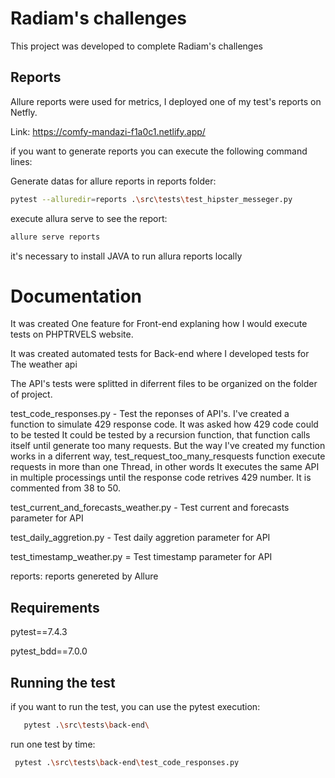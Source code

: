 
# Radiam's challenges

This project was developed to complete Radiam's challenges


## Reports

Allure reports were used for metrics, I deployed one of my test's reports on Netfly.

Link: https://comfy-mandazi-f1a0c1.netlify.app/

if you want to generate reports you can execute the following command lines:

Generate datas for allure reports in reports folder:
```bash
pytest --alluredir=reports .\src\tests\test_hipster_messeger.py
```
execute allura serve to see the report:

```bash
allure serve reports
```

it's necessary to install JAVA to run allura reports locally


# Documentation

It was created One feature for Front-end explaning how I would execute tests on PHPTRVELS website.

It was created automated tests for Back-end where I developed tests for The weather api

The API's tests were splitted in diferrent files to be organized on the folder of project.

test_code_responses.py - Test the reponses of API's. I've created a function to simulate 429 response code.
It was asked how 429 code could to be tested It could be tested by a recursion function, that function calls itself until
generate too many requests. But the way I've created my function works in a diferrent way, test_request_too_many_resquests function execute requests in more than one Thread, in other words It executes the same API in multiple processings until the response code retrives 429 number. It is commented from 38 to 50.

test_current_and_forecasts_weather.py - Test current and forecasts parameter for API

test_daily_aggretion.py - Test daily aggretion parameter for API

test_timestamp_weather.py = Test timestamp parameter for API

reports: reports genereted by Allure

## Requirements


pytest==7.4.3

pytest_bdd==7.0.0

## Running the test

if you want to run the test, you can use the pytest execution:

```bash
   pytest .\src\tests\back-end\
```

run one test by time:

```bash
 pytest .\src\tests\back-end\test_code_responses.py
```



